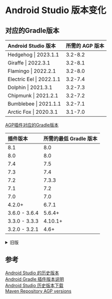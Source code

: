 # Android Studio 版本变化

## 对应的Gradle版本

| Android Studio 版本      | 所需的 AGP 版本 |
| :----------------------- | :-------------- |
| Hedgehog \| 2023.1.1     | 3.2-8.2         |
| Giraffe \| 2022.3.1      | 3.2-8.1         |
| Flamingo \| 2022.2.1     | 3.2-8.0         |
| Electric Eel \| 2022.1.1 | 3.2-7.4         |
| Dolphin \| 2021.3.1      | 3.2-7.3      |
| Chipmunk \| 2021.2.1     | 3.2-7.2      |
| Bumblebee \| 2021.1.1    | 3.2-7.1      |
| Arctic Fox \| 2020.3.1   | 3.1-7.0      |

[AGP插件对应的Gradle版本](https://developer.android.com/studio/releases/gradle-plugin?hl=zh-cn#updating-gradle)  

| 插件版本 | 所需的最低 Gradle 版本 |
| :------- | :--------------------- |
| 8.1      | 8.0                    |
| 8.0      | 8.0                    |
| 7.4      | 7.5                    |
| 7.3      | 7.4                    |
| 7.2      | 7.3.3                  |
| 7.1      | 7.2                    |
| 7.0      | 7.0                    |
| 4.2.0+   | 6.7.1                  |
| 3.6.0 - 3.6.4 | 5.6.4+            |
| 3.3.0 - 3.3.3 | 4.10.1+           |
| 3.2.0 - 3.2.1 | 4.6+              |

<details>
<summary>旧版</summary>

| 插件版本      | 所需的 Gradle 版本 |
| :------------ | :----------------- |
| 4.2.0+        | 6.7.1              |
| 4.1.0+        | 6.5+               |
| 4.0.0+        | 6.1.1+             |
| 3.6.0 - 3.6.4 | 5.6.4+             |
| 3.5.0 - 3.5.4 | 5.4.1+             |
| 3.4.0 - 3.4.3 | 5.1.1+             |
| 3.3.0 - 3.3.3 | 4.10.1+            |
| 3.2.0 - 3.2.1 | 4.6+               |
| 3.1.0+        | 4.4+               |
| 3.0.0+        | 4.1+               |
| 2.3.0+        | 3.3+               |
| 2.1.3 - 2.2.3 | 2.14.1 - 3.5       |
| 2.0.0 - 2.1.2 | 2.10 - 2.13        |
| 1.5.0         | 2.2.1 - 2.13       |
| 1.2.0 - 1.3.1 | 2.2.1 - 2.9        |
| 1.0.0 - 1.1.3 | 2.2.1 - 2.3        |

</details>

## 参考

[Android Studio 的历史版本](https://developer.android.com/studio/releases/past-releases?hl=zh-cn)  
[Android Gradle 插件版本说明](https://developer.android.com/studio/releases/gradle-plugin?hl=zh-cn)  
[Android Studio 历史版本下载](https://developer.android.com/studio/archive?hl=zh-cn)  
[Maven Repository AGP versions](https://mvnrepository.com/artifact/com.android.tools.build/gradle?repo=google)  
